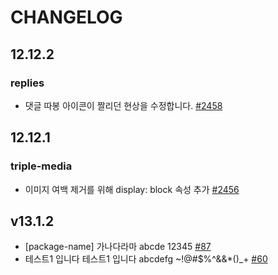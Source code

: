 # CHANGELOG

## 12.12.2

### replies

- 댓글 따봉 아이콘이 짤리던 현상을 수정합니다. [#2458](https://github.com/titicacadev/triple-frontend/pull/2458)

## 12.12.1

### triple-media

- 이미지 여백 제거를 위해 display: block 속성 추가 [#2456](https://github.com/titicacadev/triple-frontend/pull/2456)

## v13.1.2

- [package-name] 가나다라마 abcde 12345 [#87](https://github.com/jaehyeon48/github-actions-test/pull/87)
- 테스트1 입니다 테스트1 입니다 abcdefg ~!@#$%^&&*()_+ [#60](https://github.com/jaehyeon48/github-actions-test/pull/60)
